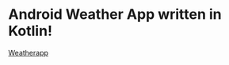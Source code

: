 # Android Weather App written in Kotlin!

[Weatherapp](https://user-images.githubusercontent.com/75099333/167449488-605c1e15-9fd9-4ddc-bd04-3e9893238e07.png)
